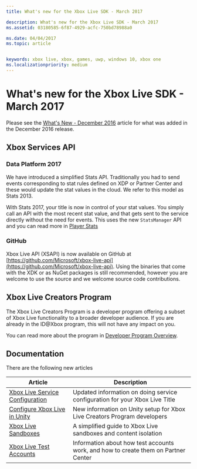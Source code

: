 ```yaml
---
title: What's new for the Xbox Live SDK - March 2017

description: What's new for the Xbox Live SDK - March 2017
ms.assetid: 03180585-6f87-4929-acfc-750bd78988a0

ms.date: 04/04/2017
ms.topic: article


keywords: xbox live, xbox, games, uwp, windows 10, xbox one
ms.localizationpriority: medium
---
```


# What's new for the Xbox Live SDK - March 2017

Please see the [What's New - December 2016](1612-whats-new.md) article for what was added in the December 2016 release.

## Xbox Services API

### Data Platform 2017

We have introduced a simplified Stats API.  Traditionally you had to send events corresponding to stat rules defined on XDP or Partner Center and these would update the stat values in the cloud.  We refer to this model as Stats 2013.

With Stats 2017, your title is now in control of your stat values.  You simply call an API with the most recent stat value, and that gets sent to the service directly without the need for events.  This uses the new `StatsManager` API and you can read more in [Player Stats](../leaderboards-and-stats-2017/player-stats.md)

### GitHub

Xbox Live API (XSAPI) is now available on GitHub at [https://github.com/Microsoft/xbox-live-api](https://github.com/Microsoft/xbox-live-api).  Using the binaries that come with the XDK or as NuGet packages is still recommended, however you are welcome to use the source and we welcome source code contributions.  

## Xbox Live Creators Program

The Xbox Live Creators Program is a developer program offering a subset of Xbox Live functionality to a broader developer audience.  If you are already in the ID@Xbox program, this will not have any impact on you.

You can read more about the program in [Developer Program Overview](../developer-program-overview.md).

## Documentation

There are the following new articles

| Article | Description |
|---------|-------------|
|[Xbox Live Service Configuration](../xbox-live-service-configuration.md) | Updated information on doing service configuration for your Xbox Live Title
| [Configure Xbox Live in Unity](../get-started-with-creators/configure-xbox-live-in-unity.md) | New information on Unity setup for Xbox Live Creators Program developers |
| [Xbox Live Sandboxes](../xbox-live-sandboxes.md) | A simplified guide to Xbox Live sandboxes and content isolation |
| [Xbox Live Test Accounts](../xbox-live-test-accounts.md) | Information about how test accounts work, and how to create them on Partner Center |
